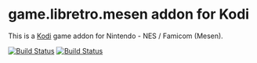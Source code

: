 # game.libretro.mesen addon for Kodi

This is a [Kodi](http://kodi.tv) game addon for Nintendo - NES / Famicom (Mesen).

[![Build Status](https://travis-ci.org/kodi-game/game.libretro.mesen.svg?branch=master)](https://travis-ci.org/kodi-game/game.libretro.mesen)
[![Build Status](https://ci.appveyor.com/api/projects/status/github/kodi-game/game.libretro.mesen?svg=true)](https://ci.appveyor.com/project/kodi-game/game-libretro-mesen)
